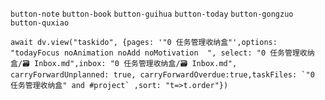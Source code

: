   `button-note` `button-book`   `button-guihua` `button-today` `button-gongzuo`   `button-quxiao` 

```dataviewjs
await dv.view("taskido", {pages: '"0 任务管理收纳盒"',options: "todayFocus noAnimation noAdd noMotivation  ", select: "0 任务管理收纳盒/🗃️ Inbox.md",inbox: "0 任务管理收纳盒/🗃️ Inbox.md", carryForwardUnplanned: true, carryForwardOverdue:true,taskFiles: `"0 任务管理收纳盒" and #project` ,sort: "t=>t.order"})
```
 